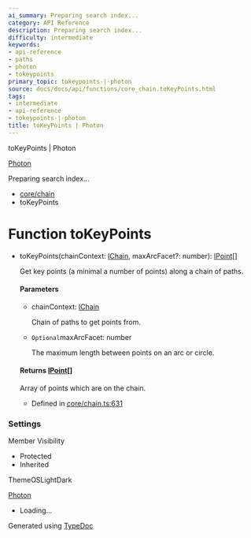 ```yaml
---
ai_summary: Preparing search index...
category: API Reference
description: Preparing search index...
difficulty: intermediate
keywords:
- api-reference
- paths
- photon
- tokeypoints
primary_topic: tokeypoints-|-photon
source: docs/docs/api/functions/core_chain.toKeyPoints.html
tags:
- intermediate
- api-reference
- tokeypoints-|-photon
title: toKeyPoints | Photon
---
```

toKeyPoints | Photon

[Photon](../index.md)




Preparing search index...

* [core/chain](../modules/core_chain.md)
* toKeyPoints

# Function toKeyPoints

* toKeyPoints(chainContext: [IChain](../interfaces/core_core.IChain.md), maxArcFacet?: number): [IPoint](../interfaces/core_schema.IPoint.md)[]

  Get key points (a minimal a number of points) along a chain of paths.

  #### Parameters

  + chainContext: [IChain](../interfaces/core_core.IChain.md)

    Chain of paths to get points from.
  + `Optional`maxArcFacet: number

    The maximum length between points on an arc or circle.

  #### Returns [IPoint](../interfaces/core_schema.IPoint.md)[]

  Array of points which are on the chain.

  + Defined in [core/chain.ts:631](https://github.com/mwhite454/photon/blob/main/packages/photon/src/core/chain.ts#L631)

### Settings

Member Visibility

* Protected
* Inherited

ThemeOSLightDark

[Photon](../index.md)

* Loading...

Generated using [TypeDoc](https://typedoc.org/)
